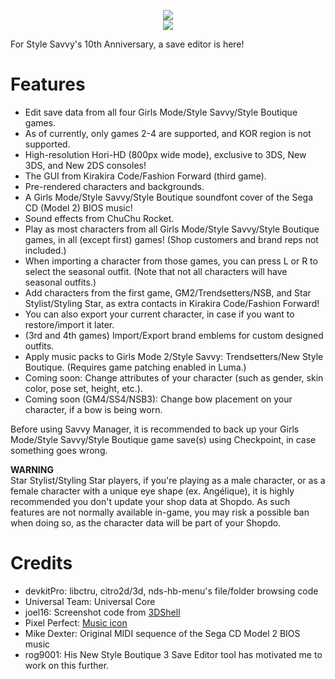 <p align="center">
 <img src="https://github.com/RocketRobz/SavvyManager/blob/master/resources/title.png"><br>
  <a href="https://gbatemp.net/threads/release-savvy-manager-girls-mode-style-savvy-style-boutique-save-editor.553576/">
   <img src="https://img.shields.io/badge/GBATemp-Thread-blue.svg">
  </a>
</p>
For Style Savvy's 10th Anniversary, a save editor is here!

# Features

* Edit save data from all four Girls Mode/Style Savvy/Style Boutique games.
* As of currently, only games 2-4 are supported, and KOR region is not supported.
* High-resolution Hori-HD (800px wide mode), exclusive to 3DS, New 3DS, and New 2DS consoles!
* The GUI from Kirakira Code/Fashion Forward (third game).
* Pre-rendered characters and backgrounds.
* A Girls Mode/Style Savvy/Style Boutique soundfont cover of the Sega CD (Model 2) BIOS music!
* Sound effects from ChuChu Rocket.
* Play as most characters from all Girls Mode/Style Savvy/Style Boutique games, in all (except first) games!     (Shop customers and brand reps not included.)
* When importing a character from those games, you can press L or R to select the seasonal outfit.     (Note that not all characters will have seasonal outfits.)
* Add characters from the first game, GM2/Trendsetters/NSB, and Star Stylist/Styling Star, as extra contacts in Kirakira Code/Fashion Forward!
* You can also export your current character, in case if you want to restore/import it later.
* (3rd and 4th games) Import/Export brand emblems for custom designed outfits.
* Apply music packs to Girls Mode 2/Style Savvy: Trendsetters/New Style Boutique. (Requires game patching enabled in Luma.)
* Coming soon: Change attributes of your character (such as gender, skin color, pose set, height, etc.).
* Coming soon (GM4/SS4/NSB3): Change bow placement on your character, if a bow is being worn.

Before using Savvy Manager, it is recommended to back up your Girls Mode/Style Savvy/Style Boutique game save(s) using Checkpoint, in case something goes wrong.

**WARNING**     
Star Stylist/Styling Star players, if you're playing as a male character, or as a female character with a unique eye shape (ex. Angélique), it is highly recommended you don't update your shop data at Shopdo.
As such features are not normally available in-game, you may risk a possible ban when doing so, as the character data will be part of your Shopdo.

# Credits
* devkitPro: libctru, citro2d/3d, nds-hb-menu's file/folder browsing code
* Universal Team: Universal Core
* joel16: Screenshot code from [3DShell](https://github.com/joel16/3DShell)
* Pixel Perfect: [Music icon](https://www.flaticon.com/free-icon/musical-note_727218)
* Mike Dexter: Original MIDI sequence of the Sega CD Model 2 BIOS music
* rog9001: His New Style Boutique 3 Save Editor tool has motivated me to work on this further.
